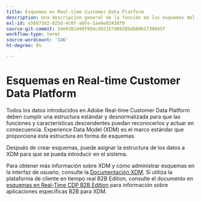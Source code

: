 ```yaml
---
title: Esquemas en Real-time Customer Data Platform
description: Una descripción general de la función de los esquemas del Modelo de datos de experiencia (XDM) en Adobe Real-time Customer Data Platform.
exl-id: e56873d2-825d-4c0f-a0fe-1ae6e83438f0
source-git-commit: 34e0381d40f884cd92157d08385d889b1739845f
workflow-type: tm+mt
source-wordcount: '146'
ht-degree: 0%

---
```


# Esquemas en Real-time Customer Data Platform

Todos los datos introducidos en Adobe Real-time Customer Data Platform deben cumplir una estructura estándar y desnormalizada para que las funciones y características descendentes puedan reconocerlos y actuar en consecuencia. Experience Data Model (XDM) es el marco estándar que proporciona esta estructura en forma de esquemas.

Después de crear esquemas, puede asignar la estructura de los datos a XDM para que se pueda introducir en el sistema.

Para obtener más información sobre XDM y cómo administrar esquemas en la interfaz de usuario, consulte la [Documentación XDM](../../xdm/home.md). Si utiliza la plataforma de cliente en tiempo real B2B Edition, consulte el documento en [esquemas en Real-Time CDP B2B Edition](./b2b.md) para información sobre aplicaciones específicas B2B para XDM.
